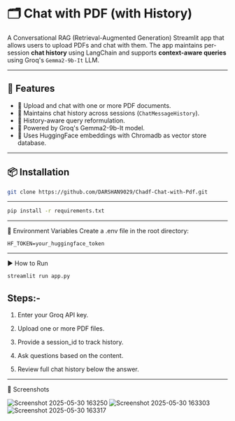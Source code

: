 # 🗂️ Chat with PDF (with History)

A Conversational RAG (Retrieval-Augmented Generation) Streamlit app that allows users to upload PDFs and chat with them. The app maintains per-session **chat history** using LangChain and supports **context-aware queries** using Groq's `Gemma2-9b-It` LLM.

---

## 🚀 Features

- 📄 Upload and chat with one or more PDF documents.
- 💬 Maintains chat history across sessions (`ChatMessageHistory`).
- 🔁 History-aware query reformulation.
- 🤖 Powered by Groq's Gemma2-9b-It model.
- 🧠 Uses HuggingFace embeddings with Chromadb as vector store database.

---

## 📦 Installation

```bash
git clone https://github.com/DARSHAN9029/Chadf-Chat-with-Pdf.git
```
---
```bash
pip install -r requirements.txt
```

---

🔐 Environment Variables
Create a .env file in the root directory:
```
HF_TOKEN=your_huggingface_token
```
---

▶️ How to Run
```bash
streamlit run app.py
```

## Steps:-
1. Enter your Groq API key.

2. Upload one or more PDF files.

3. Provide a session_id to track history.

4. Ask questions based on the content.

5. Review full chat history below the answer.

---
📸 Screenshots

![Screenshot 2025-05-30 163250](https://github.com/user-attachments/assets/01dec3ed-5c52-4c90-8356-2aa851dfd8d4)
![Screenshot 2025-05-30 163303](https://github.com/user-attachments/assets/d8228517-627c-41b9-99c9-05363ed81221)
![Screenshot 2025-05-30 163317](https://github.com/user-attachments/assets/092e46db-1fe6-425f-9c58-d4fdbe662bed)
